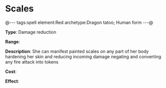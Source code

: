 # Scales

@---
tags:spell
element:Red
archetype:Dragon tatoo; Human form
---@

**Type**:
Damage reduction

**Range**:

**Description**:
She can manifest painted scales on any part of her body hardening her skin and reducing incoming damage negating and converting any fire attack into tokens

**Cost**:

**Effect**:
